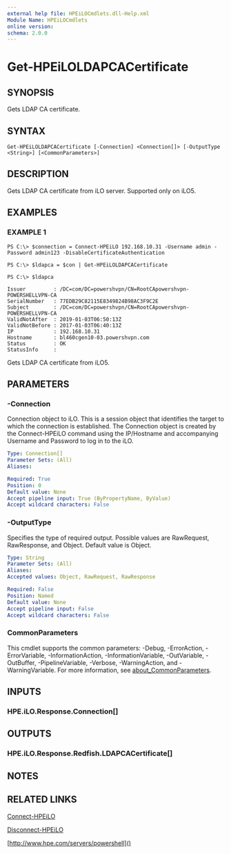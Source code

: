 ```yaml
---
external help file: HPEiLOCmdlets.dll-Help.xml
Module Name: HPEiLOCmdlets
online version:
schema: 2.0.0
---
```


# Get-HPEiLOLDAPCACertificate

## SYNOPSIS
Gets LDAP CA certificate.

## SYNTAX

```
Get-HPEiLOLDAPCACertificate [-Connection] <Connection[]> [-OutputType <String>] [<CommonParameters>]
```

## DESCRIPTION
Gets LDAP CA certificate from iLO server.
Supported only on iLO5.

## EXAMPLES

### EXAMPLE 1
```
PS C:\> $connection = Connect-HPEiLO 192.168.10.31 -Username admin -Password admin123 -DisableCertificateAuthentication

PS C:\> $ldapca = $con | Get-HPEiLOLDAPCACertificate

PS C:\> $ldapca

Issuer         : /DC=com/DC=powershvpn/CN=RootCApowershvpn-POWERSHELLVPN-CA
SerialNumber   : 77EDB29C82115E8349824B98AC3F9C2E
Subject        : /DC=com/DC=powershvpn/CN=RootCApowershvpn-POWERSHELLVPN-CA
ValidNotAfter  : 2019-01-03T06:50:13Z
ValidNotBefore : 2017-01-03T06:40:13Z
IP             : 192.168.10.31
Hostname       : bl460cgen10-03.powershvpn.com
Status         : OK
StatusInfo     :
```

Gets LDAP CA certificate from iLO5.

## PARAMETERS

### -Connection
Connection object to iLO.
This is a session object that identifies the target to which the connection is established.
The Connection object is created by the Connect-HPEiLO command using the IP/Hostname and accompanying Username and Password to log in to the iLO.

```yaml
Type: Connection[]
Parameter Sets: (All)
Aliases:

Required: True
Position: 0
Default value: None
Accept pipeline input: True (ByPropertyName, ByValue)
Accept wildcard characters: False
```

### -OutputType
Specifies the type of required output.
Possible values are RawRequest, RawResponse, and Object.
Default value is Object.

```yaml
Type: String
Parameter Sets: (All)
Aliases:
Accepted values: Object, RawRequest, RawResponse

Required: False
Position: Named
Default value: None
Accept pipeline input: False
Accept wildcard characters: False
```

### CommonParameters
This cmdlet supports the common parameters: -Debug, -ErrorAction, -ErrorVariable, -InformationAction, -InformationVariable, -OutVariable, -OutBuffer, -PipelineVariable, -Verbose, -WarningAction, and -WarningVariable. For more information, see [about_CommonParameters](http://go.microsoft.com/fwlink/?LinkID=113216).

## INPUTS

### HPE.iLO.Response.Connection[]
## OUTPUTS

### HPE.iLO.Response.Redfish.LDAPCACertificate[]
## NOTES

## RELATED LINKS

[Connect-HPEiLO]()

[Disconnect-HPEiLO]()

[http://www.hpe.com/servers/powershell]()

